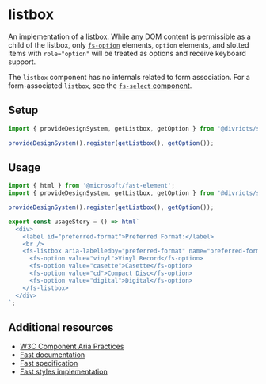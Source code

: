 # listbox

An implementation of a [listbox](https://w3c.github.io/aria-practices/#Listbox). While any DOM content is permissible as a child of the listbox, only [`fs-option`](../../option/doc/option.md) elements, `option` elements, and slotted items with `role="option"` will be treated as options and receive keyboard support.

The `listbox` component has no internals related to form association. For a form-associated `listbox`, see the [`fs-select` component](../../select/doc/select.md).

## Setup

```ts
import { provideDesignSystem, getListbox, getOption } from '@divriots/starter-furious';

provideDesignSystem().register(getListbox(), getOption());
```

## Usage

```js preview-story
import { html } from '@microsoft/fast-element';
import { provideDesignSystem, getListbox, getOption } from '@divriots/starter-furious';

provideDesignSystem().register(getListbox(), getOption());

export const usageStory = () => html`
  <div>
    <label id="preferred-format">Preferred Format:</label>
    <br />
    <fs-listbox aria-labelledby="preferred-format" name="preferred-format">
      <fs-option value="vinyl">Vinyl Record</fs-option>
      <fs-option value="casette">Casette</fs-option>
      <fs-option value="cd">Compact Disc</fs-option>
      <fs-option value="digital">Digital</fs-option>
    </fs-listbox>
  </div>
`;
```

## Additional resources

- [W3C Component Aria Practices](https://w3c.github.io/aria-practices/#Listbox)
- [Fast documentation](https://github.com/microsoft/fast/blob/master/packages/web-components/fast-foundation/src/listbox/README.md)
- [Fast specification](https://github.com/microsoft/fast/blob/master/packages/web-components/fast-foundation/src/listbox/listbox.spec.md)
- [Fast styles implementation](https://github.com/microsoft/fast/blob/master/packages/web-components/fast-components/src/listbox/listbox.styles.ts)
